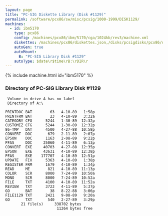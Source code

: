 ```yaml
---
layout: page
title: "PC-SIG Diskette Library (Disk #1129)"
permalink: /software/pcx86/sw/misc/pcsig/1000-1999/DISK1129/
machines:
  - id: ibm5170
    type: pcx86
    config: /machines/pcx86/ibm/5170/cga/1024kb/rev3/machine.xml
    diskettes: /machines/pcx86/diskettes.json,/disks/pcsigdisks/pcx86/diskettes.json
    autoGen: true
    autoMount:
      B: "PC-SIG Library Disk #1129"
    autoType: $date\r$time\rB:\rDIR\r
---
```


{% include machine.html id="ibm5170" %}

### Directory of PC-SIG Library Disk #1129

     Volume in drive A has no label
     Directory of A:\

    PRINTDOC BAT        63   4-10-89   1:58p
    PRINTFRM BAT        23   4-10-89   3:32a
    CATEGORY CFG      5244   1-30-89  12:32p
    CUSTOMIZ CFG      5244   1-30-89  12:32p
    86-TMP   DAT      4500   4-27-88  10:58p
    CONVERT  DOC       679   2-11-89   2:07p
    EPSON    DOC      1163   2-08-89   9:22p
    PFAS     DOC     25060   4-11-89   6:13p
    CONVERT  EXE     40703   4-27-88  12:35p
    EPSON    EXE     43631   4-10-89  12:38p
    PFAS     EXE    177707   4-10-89  12:51p
    UPDATE   FIX      5363   4-10-89   1:38p
    REGISTER FRM      1679   4-10-89   1:34p
    READ     ME        821   4-10-89  11:13p
    COLOR    SCR      8000   7-24-89  10:50a
    MONO     SCR      8000   7-24-89  10:52a
    FILE     TXT      4100   4-10-89  11:52a
    REVIEW   TXT      3723   4-11-89   5:37p
    GO       BAT        38   8-22-88   3:06p
    FILE1129 TXT      2421   9-08-89   9:20a
    GO       TXT       540   2-27-89   3:29p
           21 file(s)     338702 bytes
                           11264 bytes free
